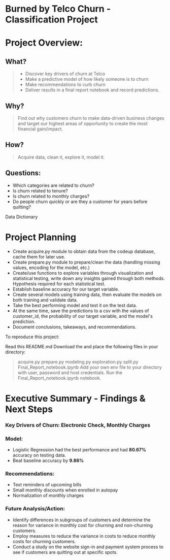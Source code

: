 # Burned by Telco Churn - Classification Project

# Project Overview:

## What? 
> * Discover key drivers of churn at Telco                                               
> * Make a predictive model of how likely someone is to churn                               
> * Make recommendations to curb churn                                                   
> * Deliver results in a final report notebook and record predictions.                       

## Why? 
> Find out why customers churn to make data-driven business changes and target our highest areas of opportunity to create the most financial gain/impact.

## How? 
> Acquire data, clean it, explore it, model it.


## Questions:
- Which categories are related to churn?
- Is churn related to tenure?
- Is churn related to monthly charges?
- Do people churn quickly or are they a customer for years before quitting?

Data Dictionary

# Project Planning

* Create acquire.py module to obtain data from the codeup database, cache them for later use.
* Create prepare.py module to prepare/clean the data (handling missing values, encoding for the model, etc.)
* Create/use functions to explore variables through visualization and statistical testing, write down any insights gained through both methods. Hypothesis required for each statistical test.
* Establish baseline accuracy for our target variable.
* Create several models using training data, then evaluate the models on both training and validate data.
* Take the best performing model and test it on the test data.
* At the same time, save the predictions to a csv with the values of customer_id, the probability of our target variable, and the model's prediction.
* Document conclusions, takeaways, and recommendations.

To reproduce this project:

 Read this README.md
 Download the and place the following files in your directory:
  >acquire.py
  >prepare.py
  >modeling.py
  >exploration.py
  >split.py
  >Final_Report_notebook.ipynb
 Add your own env file to your directory with user, password and host credentials.
 Run the Final_Report_notebook.ipynb notebook.

# Executive Summary - Findings & Next Steps

### Key Drivers of Churn: Electronic Check, Monthly Charges

### Model:
 - Logistic Regression had the best performance and had **80.67%** accuracy on testing data.
 - Beat baseline accuracy by **9.86%**

### Recommendations: 
- Text reminders of upcoming bills
- Small monthly discounts when enrolled in autopay
- Normalization of monthly charges


### Future Analysis/Action:
* Identify differences in subgroups of customers and determine the reason for variance in monthly cost for churning and non-churning customers.
* Employ measures to reduce the variance in costs to reduce monthly costs for churning customers.                                                                                       
* Conduct a study on the website sign-in and payment system process to see if customers are quitting out at specific spots. 




